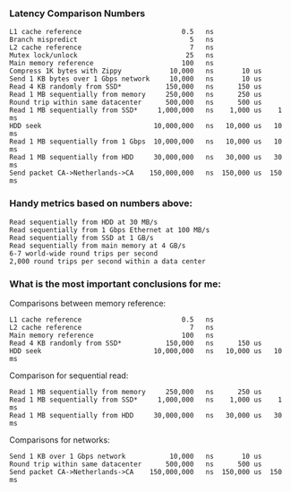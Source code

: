 ### Latency Comparison Numbers

	L1 cache reference                         0.5   ns
	Branch mispredict                            5   ns
	L2 cache reference                           7   ns
	Mutex lock/unlock                           25   ns
	Main memory reference                      100   ns
	Compress 1K bytes with Zippy            10,000   ns       10 us
	Send 1 KB bytes over 1 Gbps network     10,000   ns       10 us
	Read 4 KB randomly from SSD*           150,000   ns      150 us
	Read 1 MB sequentially from memory     250,000   ns      250 us
	Round trip within same datacenter      500,000   ns      500 us
	Read 1 MB sequentially from SSD*     1,000,000   ns    1,000 us    1 ms
	HDD seek                            10,000,000   ns   10,000 us   10 ms
	Read 1 MB sequentially from 1 Gbps  10,000,000   ns   10,000 us   10 ms
	Read 1 MB sequentially from HDD     30,000,000   ns   30,000 us   30 ms
	Send packet CA->Netherlands->CA    150,000,000   ns  150,000 us  150 ms

### Handy metrics based on numbers above:
	Read sequentially from HDD at 30 MB/s
	Read sequentially from 1 Gbps Ethernet at 100 MB/s
	Read sequentially from SSD at 1 GB/s
	Read sequentially from main memory at 4 GB/s
	6-7 world-wide round trips per second
	2,000 round trips per second within a data center

### What is the most important conclusions for me:

Comparisons between memory reference:

	L1 cache reference                         0.5   ns
	L2 cache reference                           7   ns
	Main memory reference                      100   ns
	Read 4 KB randomly from SSD*           150,000   ns      150 us
	HDD seek                            10,000,000   ns   10,000 us   10 ms

Comparison for sequential read:

	Read 1 MB sequentially from memory     250,000   ns      250 us
	Read 1 MB sequentially from SSD*     1,000,000   ns    1,000 us    1 ms
	Read 1 MB sequentially from HDD     30,000,000   ns   30,000 us   30 ms

Comparisons for networks:

	Send 1 KB over 1 Gbps network           10,000   ns       10 us
	Round trip within same datacenter      500,000   ns      500 us
	Send packet CA->Netherlands->CA    150,000,000   ns  150,000 us  150 ms

